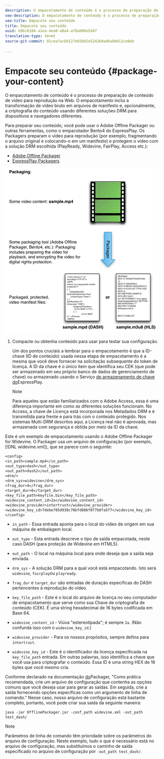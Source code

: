 ```yaml
---
description: O empacotamento de conteúdo é o processo de preparação de conteúdo de vídeo para reprodução na Web. O empacotamento inclui a transformação de vídeo bruto em arquivos de manifesto e, opcionalmente, a criptografia do conteúdo usando diferentes soluções DRM para dispositivos e navegadores diferentes.
seo-description: O empacotamento de conteúdo é o processo de preparação de conteúdo de vídeo para reprodução na Web. O empacotamento inclui a transformação de vídeo bruto em arquivos de manifesto e, opcionalmente, a criptografia do conteúdo usando diferentes soluções DRM para dispositivos e navegadores diferentes.
seo-title: Empacote seu conteúdo
title: Empacote seu conteúdo
uuid: b9bc6104-a1ea-4ea0-a0a4-af8a606e5d47
translation-type: tm+mt
source-git-commit: 91cea7acb8127e02b82e5242b9ad6ab0d12ce0eb

---
```



# Empacote seu conteúdo {#package-your-content}

O empacotamento de conteúdo é o processo de preparação de conteúdo de vídeo para reprodução na Web. O empacotamento inclui a transformação de vídeo bruto em arquivos de manifesto e, opcionalmente, a criptografia do conteúdo usando diferentes soluções DRM para dispositivos e navegadores diferentes.

Para preparar seu conteúdo, você pode usar o Adobe Offline Packager ou outras ferramentas, como o empacotador Bento4 do ExpressPlay. Os Packagers preparam o vídeo para reprodução (por exemplo, fragmentando o arquivo original e colocando-o em um manifesto) e protegem o vídeo com a solução DRM escolhida (PlayReady, Widevine, FairPlay, Access etc.):

* [Adobe Offline Packager](https://helpx.adobe.com/content/dam/help/en/primetime/guides/offline_packager_getting_started.pdf)
* [ExpressPlay Packagers](https://www.expressplay.com/developer/packaging-tools/)

<!--<a id="fig_jbn_fw5_xw"></a>-->

![](assets/pkg_lic_play_web.png)

1. Compacte ou obtenha conteúdo para usar para testar sua configuração.

   Um dos pontos cruciais a lembrar para o empacotamento é que a ID-chave (ID de conteúdo) usada nessa etapa de empacotamento é a mesma que você deve fornecer na solicitação subsequente do token de licença. A ID da chave é o único item que identifica seu CEK (que pode ser armazenado em seu próprio banco de dados de gerenciamento de chave) ou armazenado usando o Serviço [de armazenamento de chave do](https://www.expressplay.com/developer/key-storage/)ExpressPlay.

   >[!NOTE]
   >
   >Para aqueles que estão familiarizados com o Adobe Access, essa é uma diferença importante em como as diferentes soluções funcionam. No Access, a chave de Licença está incorporada nos Metadados DRM e é transmitida para frente e para trás com o conteúdo protegido. Nos sistemas Multi-DRM descritos aqui, a Licença real não é aprovada, mas armazenada com segurança e obtida por meio da ID da chave.

<!--<a id="example_52AF76B730174B79B6088280FCDF126D"></a>-->

Este é um exemplo de empacotamento usando o Adobe Offline Packager for Widevine. O Packager usa um arquivo de configuração (por exemplo, [!DNL widevine.xml]), que se parece com o seguinte:

```
<config> 
<in_path>sample.mp4</in_path> 
<out_type>dash</out_type> 
<out_path>dash2</out_path> 
<drm/> 
<drm_sys>widevine</drm_sys> 
<frag_dur>4</frag_dur> 
<target_dur>6</target_dur> 
<key_file_path>keyfile.bin</key_file_path> 
<widevine_content_id>2a</widevine_content_id> 
<widevine_provider>intertrust</widevine_provider> 
<widevine_key_id>7debe705d938c76bfd886f077b8fa5f7</widevine_key_id> 
</config>
```

* `in_path` - Essa entrada aponta para o local do vídeo de origem em sua máquina de embalagem local.
* `out_type` - Esta entrada descreve o tipo de saída empacotada, neste caso DASH (para proteção de Widevine em HTML5).
* `out_path` - O local na máquina local para onde deseja que a saída seja enviada.
* `drm_sys` - A solução DRM para a qual você está empacotando. Isto será `widevine`, `fairplay`ou `playready`.

* `frag_dur` e `target_dur` são entradas de duração específicas do DASH pertencentes à reprodução do vídeo.

* `key_file_path` - Este é o local do arquivo de licença no seu computador de empacotamento que serve como sua Chave de criptografia de conteúdo (CEK). É uma string hexadecimal de 16 bytes codificada em Base 64.
* `widevine_content_id` - Viúva &quot;estereotipada&quot;; é sempre `2a`. (Não confunda isso com o `widevine_key_id`.)

* `widevine_provider` - Para os nossos propósitos, sempre defina para `intertrust`.

* `widevine_key_id` - Este é o identificador da licença especificada na `key_file_path` entrada. Em outras palavras, isso identifica a chave que você usa para criptografar o conteúdo. Essa ID é uma string HEX de 16 bytes que você mesmo cria.

Conforme declarado na documentação [do](https://helpx.adobe.com/content/dam/help/en/primetime/guides/offline_packager_getting_started.pdf)Packager, &quot;Como prática recomendada, crie um arquivo de configuração que contenha as opções comuns que você deseja usar para gerar as saídas. Em seguida, crie a saída fornecendo opções específicas como um argumento de linha de comando.&quot; Nesse caso, nosso arquivo de configuração está bastante completo, portanto, você pode criar sua saída da seguinte maneira:

```
java -jar OfflinePackager.jar -conf_path widevine.xml -out_path test_dash/ 
```

>[!NOTE]
>
>Parâmetros de linha de comando têm prioridade sobre os parâmetros do arquivo de configuração. Neste exemplo, tudo o que é necessário está no arquivo de configuração, mas substituímos o caminho de saída especificado no arquivo de configuração por `-out_path test_dash/`.

